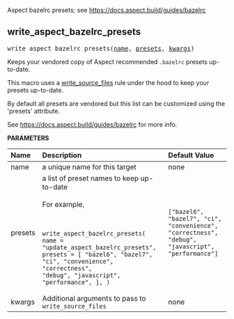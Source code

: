 <!-- Generated with Stardoc: http://skydoc.bazel.build -->

Aspect bazelrc presets; see https://docs.aspect.build/guides/bazelrc

<a id="write_aspect_bazelrc_presets"></a>

## write_aspect_bazelrc_presets

<pre>
write_aspect_bazelrc_presets(<a href="#write_aspect_bazelrc_presets-name">name</a>, <a href="#write_aspect_bazelrc_presets-presets">presets</a>, <a href="#write_aspect_bazelrc_presets-kwargs">kwargs</a>)
</pre>

Keeps your vendored copy of Aspect recommended `.bazelrc` presets up-to-date.

This macro uses a [write_source_files](https://docs.aspect.build/rules/aspect_bazel_lib/docs/write_source_files)
rule under the hood to keep your presets up-to-date.

By default all presets are vendored but this list can be customized using
the 'presets' attribute.

See https://docs.aspect.build/guides/bazelrc for more info.


**PARAMETERS**


| Name  | Description | Default Value |
| :------------- | :------------- | :------------- |
| <a id="write_aspect_bazelrc_presets-name"></a>name |  a unique name for this target   |  none |
| <a id="write_aspect_bazelrc_presets-presets"></a>presets |  a list of preset names to keep up-to-date<br><br>For example,<br><br><pre><code> write_aspect_bazelrc_presets(   name = "update_aspect_bazelrc_presets",   presets = [     "bazel6",     "bazel7",     "ci",     "convenience",     "correctness",     "debug",     "javascript",     "performance",   ], ) </code></pre>   |  <code>["bazel6", "bazel7", "ci", "convenience", "correctness", "debug", "javascript", "performance"]</code> |
| <a id="write_aspect_bazelrc_presets-kwargs"></a>kwargs |  Additional arguments to pass to <code>write_source_files</code>   |  none |


